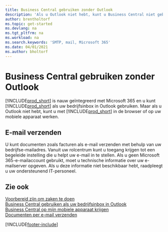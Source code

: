 ```yaml
---
title: Business Central gebruiken zonder Outlook
description: 'Als u Outlook niet hebt, kunt u Business Central niet gebruiken als uw bedrijfsinbox in Outlook, maar u kunt in een browser werken of op uw mobiele apparaat.'
author: brentholtorf
ms.topic: get-started
ms.devlang: na
ms.tgt_pltfrm: na
ms.workload: na
ms.search.keywords: 'SMTP, mail, Microsoft 365'
ms.date: 04/01/2021
ms.author: bholtorf
---
```

# Business Central gebruiken zonder Outlook
[!INCLUDE[prod_short](includes/prod_short.md)] is nauw geïntegreerd met Microsoft 365 en u kunt [!INCLUDE[prod_short](includes/prod_short.md)] als uw bedrijfsinbox in Outlook gebruiken. Maar als u Outlook niet hebt, kunt u met [!INCLUDE[prod_short](includes/prod_short.md)] in de browser of op uw mobiele apparaat werken.  

## E-mail verzenden
U kunt documenten zoals facturen als e-mail verzenden met behulp van uw bedrijfse-mailadres. Vanuit uw rolcentrum kunt u toegang krijgen tot een begeleide instelling die u helpt uw e-mail in te stellen. Als u geen Microsoft 365-e-mailaccount gebruikt, moet u technische informatie over uw e-mailserver opgeven. Als u deze informatie niet beschikbaar hebt, raadpleegt u uw ondersteunend IT-personeel.  


## Zie ook
[Voorbereid zijn om zaken te doen](ui-get-ready-business.md)  
[Business Central gebruiken als uw bedrijfsinbox in Outlook](admin-outlook.md)  
[Business Central op mijn mobiele apparaat krijgen](install-mobile-app.md)  
[Documenten per e-mail verzenden](ui-how-send-documents-email.md)


[!INCLUDE[footer-include](includes/footer-banner.md)]